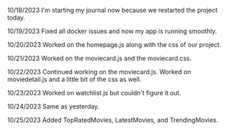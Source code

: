 10/18/2023
I'm starting my journal now because we restarted the project today.

10/19/2023
Fixed all docker issues and now my app is running smoothly.

10/20/2023
Worked on the homepage.js along with the css of our project.

10/21/2023
Worked on the moviecard.js and the moviecard.css.

10/22/2023
Continued working on the moviecard.js.
Worked on moviedetail.js and a little bit of the css as well.

10/23/2023
Worked on watchlist.js but couldn't figure it out.

10/24/2023
Same as yesterday.

10/25/2023
Added TopRatedMovies, LatestMovies, and TrendingMovies.

